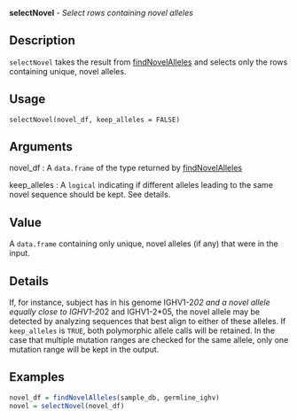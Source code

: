 





**selectNovel** - *Select rows containing novel alleles*

Description
--------------------

`selectNovel` takes the result from [findNovelAlleles](findNovelAlleles.md) and
selects only the rows containing unique, novel alleles.


Usage
--------------------
```
selectNovel(novel_df, keep_alleles = FALSE)
```

Arguments
-------------------

novel_df
:   A `data.frame` of the type returned by
[findNovelAlleles](findNovelAlleles.md)

keep_alleles
:   A `logical` indicating if different alleles
leading to the same novel sequence should be kept.
See details.



Value
-------------------

A `data.frame` containing only unique, novel alleles (if any)
that were in the input.

Details
-------------------

If, for instance, subject has in his genome IGHV1-2*02 and a novel 
allele equally close to IGHV1-2*02 and IGHV1-2*05, the novel allele may be
detected by analyzing sequences that best align to either of these alleles.
If `keep_alleles` is `TRUE`, both polymorphic allele calls will
be retained. In the case that multiple mutation ranges are checked for the
same allele, only one mutation range will be kept in the output.



Examples
-------------------

```R
novel_df = findNovelAlleles(sample_db, germline_ighv)
novel = selectNovel(novel_df)
```




